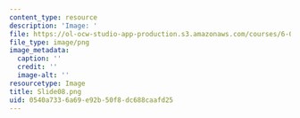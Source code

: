 ```yaml
---
content_type: resource
description: 'Image: '
file: https://ol-ocw-studio-app-production.s3.amazonaws.com/courses/6-004-computation-structures-spring-2017/0540a7336a69e92b50f8dc688caafd25_Slide08.png
file_type: image/png
image_metadata:
  caption: ''
  credit: ''
  image-alt: ''
resourcetype: Image
title: Slide08.png
uid: 0540a733-6a69-e92b-50f8-dc688caafd25
---
```

